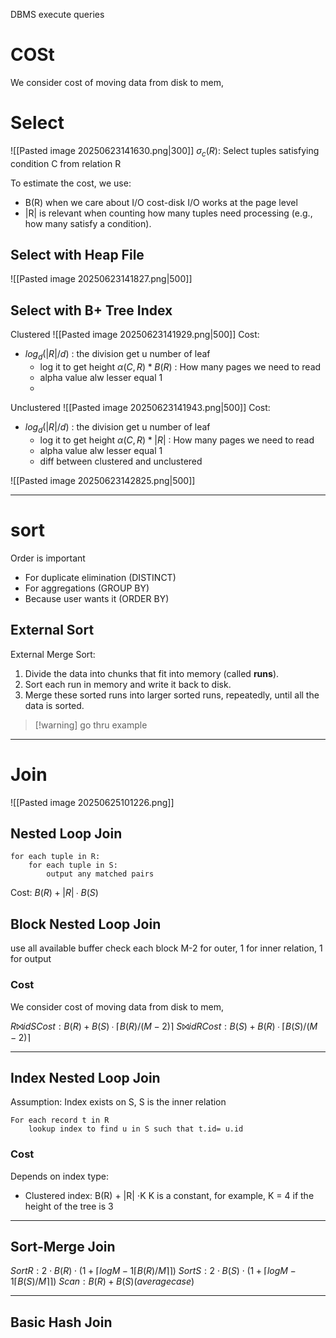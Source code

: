 DBMS execute queries
# COSt

We consider cost of moving data from disk to mem, 
# Select

![[Pasted image 20250623141630.png|300]]
$σ_{c}(R)$: Select tuples satisfying condition C from relation R

To estimate the cost, we use:
- B(R) when we care about I/O cost-disk I/O works at the page level
- |R| is relevant when counting how many tuples need processing (e.g., how many satisfy a condition).
## Select with Heap File
![[Pasted image 20250623141827.png|500]]

## Select with B+ Tree Index
Clustered
![[Pasted image 20250623141929.png|500]]
Cost: 
- $log_d(|R|/d)$ : the division get u number of leaf
	- log it to get height
	$\alpha(C,R)*B(R)$ : How many pages we need to read
	- alpha value alw lesser equal 1 
	-  

Unclustered
![[Pasted image 20250623141943.png|500]]
Cost: 
- $log_d(|R|/d)$ : the division get u number of leaf
	- log it to get height
	$\alpha(C,R)*|R|$ : How many pages we need to read
	- alpha value alw lesser equal 1 
	-  diff between clustered and unclustered

![[Pasted image 20250623142825.png|500]]

--- 
# sort

Order is important
- For duplicate elimination (DISTINCT)
- For aggregations (GROUP BY)
- Because user wants it (ORDER BY)

## External Sort
External Merge Sort:
1. Divide the data into chunks that fit into memory (called **runs**).
2. Sort each run in memory and write it back to disk.
3. Merge these sorted runs into larger sorted runs, repeatedly, until all the data is sorted.

>[!warning] go thru example

---
# Join

![[Pasted image 20250625101226.png]]
## Nested Loop Join
```
for each tuple in R:
	for each tuple in S:
		output any matched pairs
```

Cost: $B(R) + |R| ∙ B(S)$

## Block Nested Loop Join
use all available buffer
check each block
M-2 for outer, 1 for inner relation, 1 for output
### Cost

We consider cost of moving data from disk to mem, 

$R ⨝id S Cost: B(R) + B(S) ∙ ⌈B(R)/(M-2)⌉$
$S ⨝id R Cost: B(S) + B(R) ∙ ⌈B(S)/(M-2)⌉$

---
## Index Nested Loop Join
Assumption: Index exists on S, S is the inner relation
```
For each record t in R
	lookup index to find u in S such that t.id= u.id
```

### Cost 
Depends on index type:
- Clustered index: B(R) + |R| ⋅K
K is a constant, for example, K = 4 if the height of the tree is 3

---
## Sort-Merge Join
$Sort R: 2⋅B(R)⋅(1+ ⌈logM-1⌈B(R)/M⌉⌉)$
$Sort S: 2⋅B(S)⋅(1+ ⌈logM-1⌈B(S)/M⌉⌉)$
$Scan: B(R) + B(S) (average case)$

---
## Basic Hash Join
